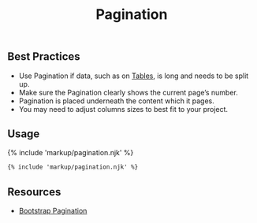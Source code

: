 ﻿---
title: Pagination
summary: Pagination allows users to choose between viewable data sets.
tags: components
layout: guide
eleventyNavigation:
  key: Pagination
  parent: Components
  order: 230
  excerpt: Pagination allows users to choose between viewable data sets.
  img: /img/illustrations/illus-pagination.svg
---

## Best Practices

- Use Pagination if data, such as on [Tables](/components/table), is long and needs to be split up.
- Make sure the Pagination clearly shows the current page’s number.
- Pagination is placed underneath the content which it pages.
- You may need to adjust columns sizes to best fit to your project.

## Usage

{% include 'markup/pagination.njk' %}

``` html
{% include 'markup/pagination.njk' %}
```

## Resources

- <a href="https://getbootstrap.com/docs/5.1/components/pagination/" target="_blank">Bootstrap Pagination</a>